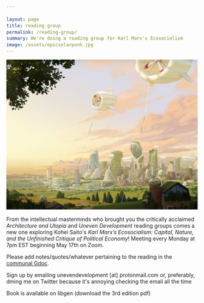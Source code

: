 ```yaml
---

layout: page
title: reading group
permalink: /reading-group/
summary: We're doing a reading group for Karl Marx's Ecosocialism
image: /assets/epicsolarpunk.jpg
---
```

<img src="/assets/epicsolarpunk.jpg" alt="a better world is possible" width="1000"/>

From the intellectual masterminds who brought you the critically acclaimed _Architecture and Utopia_ and _Uneven Development_ reading groups comes a new one exploring Kohei Saito's _Karl Marx’s Ecosocialism: Capital, Nature, and the Unfinished Critique of Political Economy_! Meeting every Monday at 7pm EST beginning May 17th on Zoom.

Please add notes/quotes/whatever pertaining to the reading in the <a href="https://docs.google.com/document/d/1BFQuHb3W3rTZEuOcpCIa0rOwvSCgQCUyMUh5mQ3qkHY/edit?usp=sharing">communal Gdoc</a>.

Sign up by emailing unevendevelopment [at] protonmail.com or, preferably, dming me on Twitter because it's annoying checking the email all the time

Book is available on libgen (download the 3rd edition pdf)
